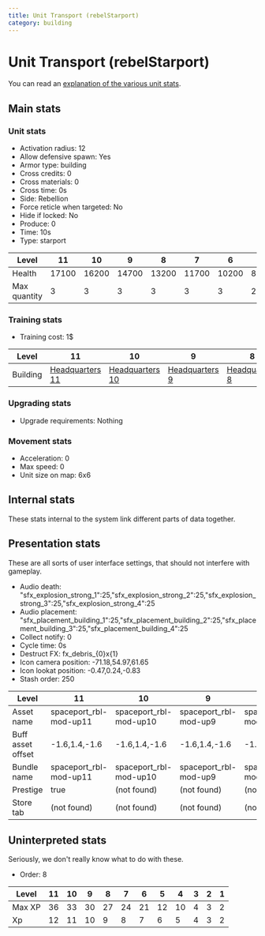 ```yaml
---
title: Unit Transport (rebelStarport)
category: building
---
```


# Unit Transport (rebelStarport)

You can read an [explanation  of the various unit stats](unitexplained.md).

## Main stats

### Unit stats

  * Activation radius: 12
  * Allow defensive spawn: Yes
  * Armor type: building
  * Cross credits: 0
  * Cross materials: 0
  * Cross time: 0s
  * Side: Rebellion
  * Force reticle when targeted: No
  * Hide if locked: No
  * Produce: 0
  * Time: 10s
  * Type: starport

|Level       |11   |10   |9    |8    |7    |6    |5   |4   |3   |2   |1   |
|------------|-----|-----|-----|-----|-----|-----|----|----|----|----|----|
|Health      |17100|16200|14700|13200|11700|10200|8700|7200|5400|4500|3000|
|Max quantity|3    |3    |3    |3    |3    |3    |2   |2   |1   |1   |1   |


### Training stats

  * Training cost: 1$

|Level   |11                             |10                             |9                             |8                             |7                             |6                             |5                             |4                             |3                             |1-2                           |
|--------|-------------------------------|-------------------------------|------------------------------|------------------------------|------------------------------|------------------------------|------------------------------|------------------------------|------------------------------|------------------------------|
|Building|[Headquarters 11](rebelHQ.html)|[Headquarters 10](rebelHQ.html)|[Headquarters 9](rebelHQ.html)|[Headquarters 8](rebelHQ.html)|[Headquarters 7](rebelHQ.html)|[Headquarters 6](rebelHQ.html)|[Headquarters 5](rebelHQ.html)|[Headquarters 4](rebelHQ.html)|[Headquarters 3](rebelHQ.html)|[Headquarters 2](rebelHQ.html)|


### Upgrading stats

  * Upgrade requirements: Nothing

### Movement stats

  * Acceleration: 0
  * Max speed: 0
  * Unit size on map: 6x6

## Internal stats

These stats internal to the system link different parts of data together.


## Presentation stats

These are all sorts of user interface settings, that should not interfere with gameplay.

  * Audio death: "sfx_explosion_strong_1":25,"sfx_explosion_strong_2":25,"sfx_explosion_strong_3":25,"sfx_explosion_strong_4":25
  * Audio placement: "sfx_placement_building_1":25,"sfx_placement_building_2":25,"sfx_placement_building_3":25,"sfx_placement_building_4":25
  * Collect notify: 0
  * Cycle time: 0s
  * Destruct FX: fx_debris_{0}x{1}
  * Icon camera position: -71.18,54.97,61.65
  * Icon lookat position: -0.47,0.24,-0.83
  * Stash order: 250

|Level            |11                    |10                    |9                    |8                    |7                    |4-6                  |2-3                  |1                    |
|-----------------|----------------------|----------------------|---------------------|---------------------|---------------------|---------------------|---------------------|---------------------|
|Asset name       |spaceport_rbl-mod-up11|spaceport_rbl-mod-up10|spaceport_rbl-mod-up9|spaceport_rbl-mod-up8|spaceport_rbl-mod-up7|spaceport_rbl-mod-up4|spaceport_rbl-mod-up1|spaceport_rbl-mod-up1|
|Buff asset offset|-1.6,1.4,-1.6         |-1.6,1.4,-1.6         |-1.6,1.4,-1.6        |-1.6,1.4,-1.6        |-1.6,1.4,-1.6        |-1.4,1.2,-1.4        |-1.4,1.2,-1.4        |-1.4,1.2,-1.4        |
|Bundle name      |spaceport_rbl-mod-up11|spaceport_rbl-mod-up10|spaceport_rbl-mod-up9|spaceport_rbl-mod-up8|spaceport_rbl-mod-up7|spaceport_rbl-mod-up4|spaceport_rbl-mod-up1|spaceport_rbl-mod-up1|
|Prestige         |true                  |(not found)           |(not found)          |(not found)          |(not found)          |(not found)          |(not found)          |(not found)          |
|Store tab        |(not found)           |(not found)           |(not found)          |(not found)          |(not found)          |(not found)          |(not found)          |army                 |


## Uninterpreted stats

Seriously, we don't really know what to do with these.

  * Order: 8

|Level |11|10|9 |8 |7 |6 |5 |4 |3|2|1|
|------|--|--|--|--|--|--|--|--|-|-|-|
|Max XP|36|33|30|27|24|21|12|10|4|3|2|
|Xp    |12|11|10|9 |8 |7 |6 |5 |4|3|2|


